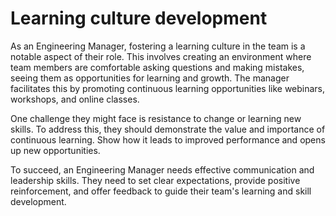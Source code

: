 # Learning culture development

As an Engineering Manager, fostering a learning culture in the team is a notable aspect of their role. This involves creating an environment where team members are comfortable asking questions and making mistakes, seeing them as opportunities for learning and growth. The manager facilitates this by promoting continuous learning opportunities like webinars, workshops, and online classes. 

One challenge they might face is resistance to change or learning new skills. To address this, they should demonstrate the value and importance of continuous learning. Show how it leads to improved performance and opens up new opportunities.

To succeed, an Engineering Manager needs effective communication and leadership skills. They need to set clear expectations, provide positive reinforcement, and offer feedback to guide their team's learning and skill development.